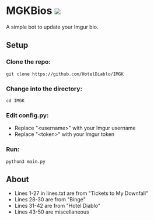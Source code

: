# MGKBios ![](https://i.imgur.com/pTqld0d.png)

A simple bot to update your Imgur bio.

## Setup

### Clone the repo:

    git clone https://github.com/HotelDiablo/IMGK

### Change into the directory:

    cd IMGK
    
### Edit config.py:

- Replace "\<username>" with your Imgur username
- Replace "\<token>" with your Imgur token

### Run:

    python3 main.py

## About

- Lines 1-27 in lines.txt are from "Tickets to My Downfall"
- Lines 28-30 are from "Binge"
- Lines 31-42 are from "Hotel Diablo"
- Lines 43-50 are miscellaneous

